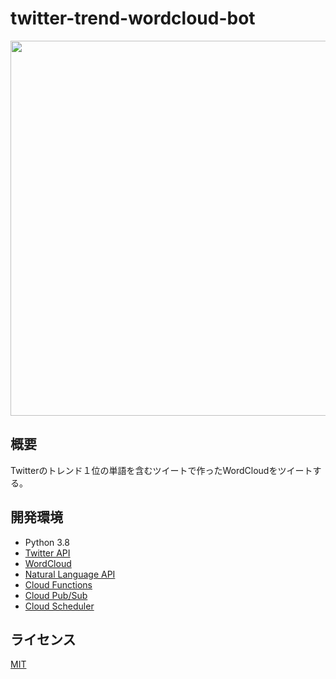 # twitter-trend-wordcloud-bot
<img width="600" src="https://user-images.githubusercontent.com/46714670/106375197-75290480-63cd-11eb-805d-aa381ee386f4.png">

## 概要

Twitterのトレンド１位の単語を含むツイートで作ったWordCloudをツイートする。

## 開発環境

* Python 3.8
* [Twitter API](https://developer.twitter.com/en)
* [WordCloud](http://amueller.github.io/word_cloud/index.html)
* [Natural Language API](https://cloud.google.com/natural-language?hl=ja)
* [Cloud Functions](https://cloud.google.com/functions?hl=ja)
* [Cloud Pub/Sub](https://cloud.google.com/pubsub?hl=ja)
* [Cloud Scheduler](https://cloud.google.com/scheduler?hl=ja)

## ライセンス

[MIT](https://github.com/NekoSarada1101/twitter-trend-wordcloud-bot/blob/main/LICENSE)
